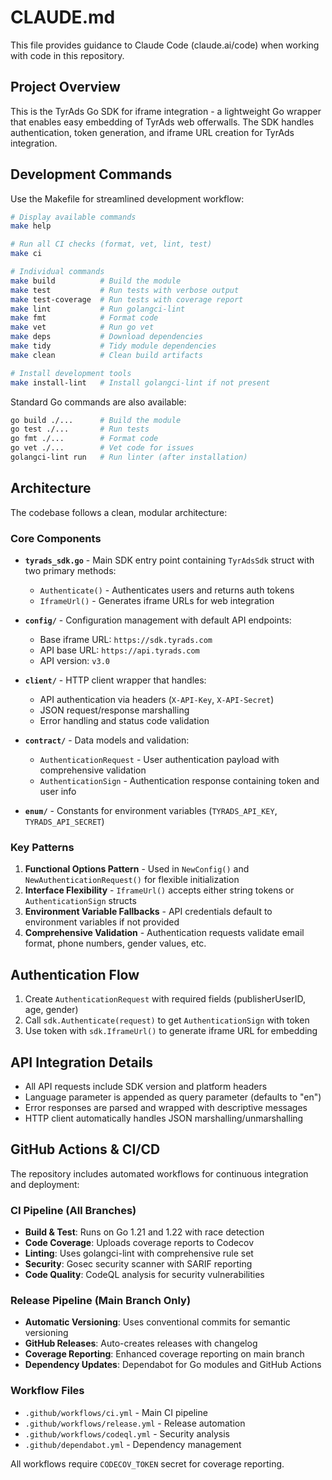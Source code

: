 # CLAUDE.md

This file provides guidance to Claude Code (claude.ai/code) when working with code in this repository.

## Project Overview

This is the TyrAds Go SDK for iframe integration - a lightweight Go wrapper that enables easy embedding of TyrAds web offerwalls. The SDK handles authentication, token generation, and iframe URL creation for TyrAds integration.

## Development Commands

Use the Makefile for streamlined development workflow:

```bash
# Display available commands
make help

# Run all CI checks (format, vet, lint, test)
make ci

# Individual commands
make build          # Build the module
make test           # Run tests with verbose output
make test-coverage  # Run tests with coverage report
make lint           # Run golangci-lint
make fmt            # Format code
make vet            # Run go vet
make deps           # Download dependencies
make tidy           # Tidy module dependencies
make clean          # Clean build artifacts

# Install development tools
make install-lint   # Install golangci-lint if not present
```

Standard Go commands are also available:
```bash
go build ./...      # Build the module
go test ./...       # Run tests
go fmt ./...        # Format code
go vet ./...        # Vet code for issues
golangci-lint run   # Run linter (after installation)
```

## Architecture

The codebase follows a clean, modular architecture:

### Core Components

- **`tyrads_sdk.go`** - Main SDK entry point containing `TyrAdsSdk` struct with two primary methods:
  - `Authenticate()` - Authenticates users and returns auth tokens
  - `IframeUrl()` - Generates iframe URLs for web integration
  
- **`config/`** - Configuration management with default API endpoints:
  - Base iframe URL: `https://sdk.tyrads.com`
  - API base URL: `https://api.tyrads.com`
  - API version: `v3.0`

- **`client/`** - HTTP client wrapper that handles:
  - API authentication via headers (`X-API-Key`, `X-API-Secret`)
  - JSON request/response marshalling
  - Error handling and status code validation

- **`contract/`** - Data models and validation:
  - `AuthenticationRequest` - User authentication payload with comprehensive validation
  - `AuthenticationSign` - Authentication response containing token and user info

- **`enum/`** - Constants for environment variables (`TYRADS_API_KEY`, `TYRADS_API_SECRET`)

### Key Patterns

1. **Functional Options Pattern** - Used in `NewConfig()` and `NewAuthenticationRequest()` for flexible initialization
2. **Interface Flexibility** - `IframeUrl()` accepts either string tokens or `AuthenticationSign` structs
3. **Environment Variable Fallbacks** - API credentials default to environment variables if not provided
4. **Comprehensive Validation** - Authentication requests validate email format, phone numbers, gender values, etc.

## Authentication Flow

1. Create `AuthenticationRequest` with required fields (publisherUserID, age, gender)
2. Call `sdk.Authenticate(request)` to get `AuthenticationSign` with token
3. Use token with `sdk.IframeUrl()` to generate iframe URL for embedding

## API Integration Details

- All API requests include SDK version and platform headers
- Language parameter is appended as query parameter (defaults to "en")
- Error responses are parsed and wrapped with descriptive messages
- HTTP client automatically handles JSON marshalling/unmarshalling

## GitHub Actions & CI/CD

The repository includes automated workflows for continuous integration and deployment:

### CI Pipeline (All Branches)
- **Build & Test**: Runs on Go 1.21 and 1.22 with race detection
- **Code Coverage**: Uploads coverage reports to Codecov
- **Linting**: Uses golangci-lint with comprehensive rule set
- **Security**: Gosec security scanner with SARIF reporting
- **Code Quality**: CodeQL analysis for security vulnerabilities

### Release Pipeline (Main Branch Only)
- **Automatic Versioning**: Uses conventional commits for semantic versioning
- **GitHub Releases**: Auto-creates releases with changelog
- **Coverage Reporting**: Enhanced coverage reporting on main branch
- **Dependency Updates**: Dependabot for Go modules and GitHub Actions

### Workflow Files
- `.github/workflows/ci.yml` - Main CI pipeline
- `.github/workflows/release.yml` - Release automation
- `.github/workflows/codeql.yml` - Security analysis
- `.github/dependabot.yml` - Dependency management

All workflows require `CODECOV_TOKEN` secret for coverage reporting.